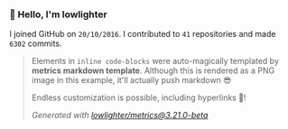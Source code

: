 ### 👋 Hello, I'm lowlighter

I joined GitHub on `20/10/2016`.
I contributed to `41` repositories and made `6302` commits.

> Elements in `inline code-blocks` were auto-magically templated by **metrics markdown template**.
> Although this is rendered as a PNG image in this example, it'll actually push markdown 😎
>
> Endless customization is possible, including hyperlinks 🎉!
>
> *Generated with [lowlighter/metrics@3.21.0-beta](https://github.com/lowlighter/metrics)*
